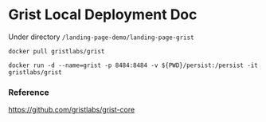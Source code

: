 # Grist Local Deployment Doc

Under directory `/landing-page-demo/landing-page-grist`

```shell
docker pull gristlabs/grist

docker run -d --name=grist -p 8484:8484 -v ${PWD}/persist:/persist -it gristlabs/grist
```



### Reference

https://github.com/gristlabs/grist-core

